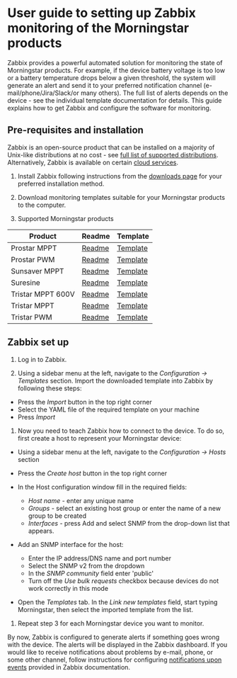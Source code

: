 # User guide to setting up Zabbix monitoring of the Morningstar products

Zabbix provides a powerful automated solution for monitoring the state of Morningstar products. For example, if the device battery voltage is too low or a battery temperature drops below a given threshold, the system will generate an alert and send it to your preferred notification channel (e-mail/phone/Jira/Slack/or many others). The full list of alerts depends on the device - see the individual template documentation for details. This guide explains how to get Zabbix and configure the software for monitoring.

## Pre-requisites and installation

Zabbix is an open-source product that can be installed on a majority of Unix-like distributions at no cost  - see [full list of supported distributions](https://www.zabbix.com/download). Alternatively, Zabbix is available on certain [cloud services](https://www.zabbix.com/cloud_images).

1. Install Zabbix following instructions from the [downloads page](https://www.zabbix.com/download) for your preferred installation method.  

2. Download monitoring templates suitable for your Morningstar products to the computer.

3. Supported Morningstar products

| Product | Readme | Template |
|---|---|---|
| Prostar MPPT | [Readme](morningstar_prostar_mppt_snmp/README.md) | [Template](morningstar_prostar_mppt_snmp/template_net_morningstar_prostar_mppt_snmp.yaml) |
| Prostar PWM | [Readme](morningstar_prostar_pwm_snmp/README.md) | [Template](morningstar_prostar_pwm_snmp/template_net_morningstar_prostar_pwm_snmp.yaml) |
| Sunsaver MPPT | [Readme](morningstar_sunsaver_mppt_snmp/README.md) | [Template](morningstar_sunsaver_mppt_snmp/template_net_morningstar_sunsaver_mppt_snmp.yaml) |
| Suresine | [Readme](morningstar_suresine_snmp/README.md) | [Template](morningstar_suresine_snmp/template_net_morningstar_suresine_snmp.yaml) |
| Tristar MPPT 600V | [Readme](morningstar_tristar_mppt_600V_snmp/README.md) | [Template](morningstar_tristar_mppt_600V_snmp/template_net_morningstar_tristar_mppt_600V_snmp.yaml) |
| Tristar MPPT | [Readme](morningstar_tristar_mppt_snmp/README.md) | [Template](morningstar_tristar_mppt_snmp/template_net_morningstar_tristar_mppt_snmp.yaml) |
| Tristar PWM | [Readme](morningstar_tristar_pwm_snmp/README.md) | [Template](morningstar_tristar_pwm_snmp/template_net_morningstar_tristar_pwm_snmp.yaml) |

## Zabbix set up

1. Log in to Zabbix.

1. Using a sidebar menu at the left, navigate to the *Configuration -> Templates* section.
Import the downloaded template into Zabbix by following these steps:

- Press the *Import* button in the top right corner
- Select the YAML file of the required template on your machine
- Press *Import*

1. Now you need to teach Zabbix how to connect to the device.
To do so, first create a host to represent your Morningstar device:

- Using a sidebar menu at the left, navigate to the _Configuration -> Hosts_ section
- Press the *Create host* button in the top right corner
- In the Host configuration window fill in the required fields:

  - *Host name* -  enter any unique name
  - *Groups* - select an existing host group or enter the name of a new group to be created
  - *Interfaces* - press Add and select SNMP from the drop-down list that appears.

- Add an SNMP interface for the host:
  - Enter the IP address/DNS name and port number
  - Select the SNMP v2 from the dropdown
  - In the *SNMP community* field enter 'public'
  - Turn off the *Use bulk requests* checkbox because devices do not work correctly in this mode
- Open the *Templates* tab. In the *Link new templates* field, start typing Morningstar, then select the imported template from the list.

1. Repeat step 3 for each Morningstar device you want to monitor.

By now, Zabbix is configured to generate alerts if something goes wrong with the device. The alerts will be displayed in the Zabbix dashboard. If you would like to receive notifications about problems by e-mail, phone, or some other channel, follow instructions for configuring [notifications upon events](https://www.zabbix.com/documentation/6.0/manual/config/notifications) provided in Zabbix documentation.
